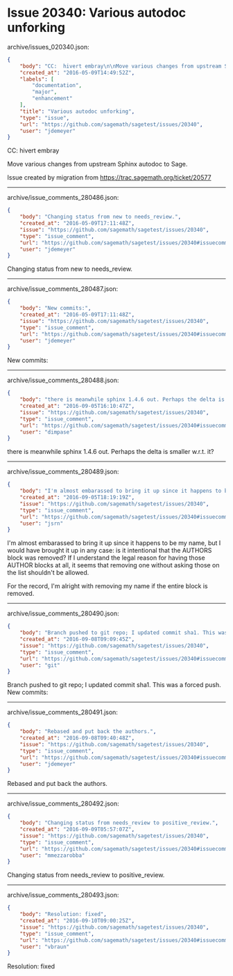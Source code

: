 # Issue 20340: Various autodoc unforking

archive/issues_020340.json:
```json
{
    "body": "CC:  hivert embray\n\nMove various changes from upstream Sphinx autodoc to Sage.\n\nIssue created by migration from https://trac.sagemath.org/ticket/20577\n\n",
    "created_at": "2016-05-09T14:49:52Z",
    "labels": [
        "documentation",
        "major",
        "enhancement"
    ],
    "title": "Various autodoc unforking",
    "type": "issue",
    "url": "https://github.com/sagemath/sagetest/issues/20340",
    "user": "jdemeyer"
}
```
CC:  hivert embray

Move various changes from upstream Sphinx autodoc to Sage.

Issue created by migration from https://trac.sagemath.org/ticket/20577





---

archive/issue_comments_280486.json:
```json
{
    "body": "Changing status from new to needs_review.",
    "created_at": "2016-05-09T17:11:48Z",
    "issue": "https://github.com/sagemath/sagetest/issues/20340",
    "type": "issue_comment",
    "url": "https://github.com/sagemath/sagetest/issues/20340#issuecomment-280486",
    "user": "jdemeyer"
}
```

Changing status from new to needs_review.



---

archive/issue_comments_280487.json:
```json
{
    "body": "New commits:",
    "created_at": "2016-05-09T17:11:48Z",
    "issue": "https://github.com/sagemath/sagetest/issues/20340",
    "type": "issue_comment",
    "url": "https://github.com/sagemath/sagetest/issues/20340#issuecomment-280487",
    "user": "jdemeyer"
}
```

New commits:



---

archive/issue_comments_280488.json:
```json
{
    "body": "there is meanwhile sphinx 1.4.6 out. Perhaps the delta is smaller w.r.t. it?",
    "created_at": "2016-09-05T16:10:47Z",
    "issue": "https://github.com/sagemath/sagetest/issues/20340",
    "type": "issue_comment",
    "url": "https://github.com/sagemath/sagetest/issues/20340#issuecomment-280488",
    "user": "dimpase"
}
```

there is meanwhile sphinx 1.4.6 out. Perhaps the delta is smaller w.r.t. it?



---

archive/issue_comments_280489.json:
```json
{
    "body": "I'm almost embarassed to bring it up since it happens to be my name, but I would have brought it up in any case: is it intentional that the AUTHORS block was removed? If I understand the legal reason for having those AUTHOR blocks at all, it seems that removing one without asking those on the list shouldn't be allowed.\n\nFor the record, I'm alright with removing my name if the entire block is removed.",
    "created_at": "2016-09-05T18:19:19Z",
    "issue": "https://github.com/sagemath/sagetest/issues/20340",
    "type": "issue_comment",
    "url": "https://github.com/sagemath/sagetest/issues/20340#issuecomment-280489",
    "user": "jsrn"
}
```

I'm almost embarassed to bring it up since it happens to be my name, but I would have brought it up in any case: is it intentional that the AUTHORS block was removed? If I understand the legal reason for having those AUTHOR blocks at all, it seems that removing one without asking those on the list shouldn't be allowed.

For the record, I'm alright with removing my name if the entire block is removed.



---

archive/issue_comments_280490.json:
```json
{
    "body": "Branch pushed to git repo; I updated commit sha1. This was a forced push. New commits:",
    "created_at": "2016-09-08T09:09:45Z",
    "issue": "https://github.com/sagemath/sagetest/issues/20340",
    "type": "issue_comment",
    "url": "https://github.com/sagemath/sagetest/issues/20340#issuecomment-280490",
    "user": "git"
}
```

Branch pushed to git repo; I updated commit sha1. This was a forced push. New commits:



---

archive/issue_comments_280491.json:
```json
{
    "body": "Rebased and put back the authors.",
    "created_at": "2016-09-08T09:40:48Z",
    "issue": "https://github.com/sagemath/sagetest/issues/20340",
    "type": "issue_comment",
    "url": "https://github.com/sagemath/sagetest/issues/20340#issuecomment-280491",
    "user": "jdemeyer"
}
```

Rebased and put back the authors.



---

archive/issue_comments_280492.json:
```json
{
    "body": "Changing status from needs_review to positive_review.",
    "created_at": "2016-09-09T05:57:07Z",
    "issue": "https://github.com/sagemath/sagetest/issues/20340",
    "type": "issue_comment",
    "url": "https://github.com/sagemath/sagetest/issues/20340#issuecomment-280492",
    "user": "mmezzarobba"
}
```

Changing status from needs_review to positive_review.



---

archive/issue_comments_280493.json:
```json
{
    "body": "Resolution: fixed",
    "created_at": "2016-09-10T09:00:25Z",
    "issue": "https://github.com/sagemath/sagetest/issues/20340",
    "type": "issue_comment",
    "url": "https://github.com/sagemath/sagetest/issues/20340#issuecomment-280493",
    "user": "vbraun"
}
```

Resolution: fixed
